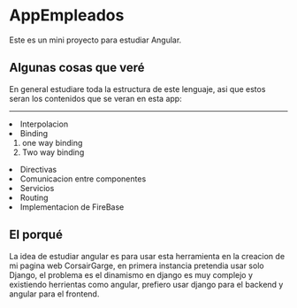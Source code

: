 # AppEmpleados
Este es un mini proyecto para estudiar Angular. 

## Algunas cosas que veré
En general estudiare toda la estructura de este lenguaje, asi que estos seran los contenidos que se veran en esta app:
<hr>
<li> Interpolacion
<li> Binding
<ol> 
  <li> one way binding
  <li> Two way binding
 </ol>
<li> Directivas
<li> Comunicacion entre componentes
<li> Servicios
<li> Routing
<li> Implementacion de FireBase

## El porqué
La idea de estudiar angular es para usar esta herramienta en la creacion de mi pagina web CorsairGarge, en primera instancia 
pretendia usar solo Django, el problema es el dinamismo en django es muy complejo y existiendo herrientas como angular, prefiero 
usar django para el backend y angular para el frontend.

